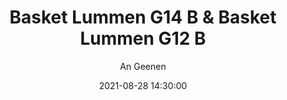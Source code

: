 ---
layout: album
title: Basket Lummen G14 B & Basket Lummen G12 B
description: Oefen wedstrijd tussen Basket Lummen J14 B vs Optima Tessenderlo G14 A en  Basket Lummen G12 B vs Hasselt BT G12 B.
date: 2021-08-28 14:30:00
cover: /albums/2021-08-28-startdag-J14B-G12B/thumbnails/IMG_2554.JPG
author: An Geenen
archived: true
pagination: 
  enabled: true
  images: true
  imageLayout: image
  itemsPerPage: 256
---